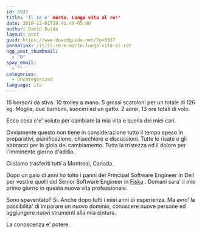 ```yaml
---
id: 6937
title: 'Il re e' morto. Lunga vita al re!'
date: 2019-12-01T18:42:49-05:00
author: David Guida
layout: post
guid: https://www.davidguida.net/?p=6937
permalink: /it/il-re-e-morto-lunga-vita-al-re/
ngg_post_thumbnail:
  - "0"
spay_email:
  - ""
categories:
  - Uncategorized
language: ita
---
```

15 borsoni da stiva. 10 trolley a mano. 5 grossi scatoloni per un totale di 126 kg. Moglie, due bambini, suoceri ed un gatto. 2 aerei, 13 ore totali di volo.

Ecco cosa c'e' voluto per cambiare la mia vita e quella dei miei cari.

Ovviamente questo non tiene in considerazione tutto il tempo speso in preparativi, pianificazione, chiacchiere e discussioni. Tutte le risate e gli abbracci per la gioia del cambiamento. Tutta la tristezza ed il dolore per l'imminente giorno d'addio.

Ci siamo trasferiti tutti a Montreal, Canada.

Dopo un paio di anni ho tolto i panni del Principal Software Engineer in Dell per vestire quelli del Senior Software Engineer in <a rel="noreferrer noopener" href="https://www.fiska.com/" target="_blank">Fiska</a> . Domani sara' il mio primo giorno in questa nuova vita professionale.

Sono spaventato? Si. Anche dopo tutti i miei anni di esperienza. Ma avro' la possibilita' di imparare un nuovo dominio, conoscere nuove persone ed aggiungere nuovi strumenti alla mia cintura.

La conoscenza e' potere.

<div class="post-details-footer-widgets">
</div>